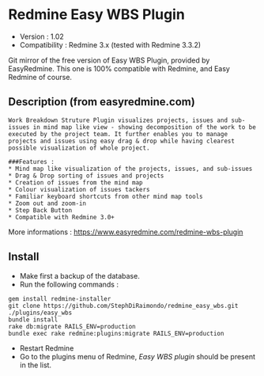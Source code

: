 # Redmine Easy WBS Plugin
* Version : 1.02
* Compatibility : Redmine 3.x (tested with Redmine 3.3.2)

Git mirror of the free version of Easy WBS Plugin, provided by EasyRedmine. This one is 100% compatible with Redmine, and Easy Redmine of course.

## Description (from easyredmine.com)
```
Work Breakdown Struture Plugin visualizes projects, issues and sub-issues in mind map like view - showing decomposition of the work to be executed by the project team. It further enables you to manage projects and issues using easy drag & drop while having clearest possible visualization of whole project. 

###Features :
* Mind map like visualization of the projects, issues, and sub-issues
* Drag & Drop sorting of issues and projects
* Creation of issues from the mind map
* Colour visualization of issues tackers
* Familiar keyboard shortcuts from other mind map tools
* Zoom out and zoom-in
* Step Back Button
* Compatible with Redmine 3.0+ 
```
More informations : https://www.easyredmine.com/redmine-wbs-plugin

## Install

* Make first a backup of the database.
* Run the following commands :
```
gem install redmine-installer
git clone https://github.com/StephDiRaimondo/redmine_easy_wbs.git ./plugins/easy_wbs
bundle install
rake db:migrate RAILS_ENV=production
bundle exec rake redmine:plugins:migrate RAILS_ENV=production
```
* Restart Redmine
* Go to the plugins menu of Redmine, *Easy WBS plugin* should be present in the list.
